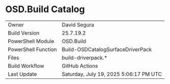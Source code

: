 ﻿# OSD.Build Catalog

| | |
|-|-|
| Owner | David Segura |
| Build Version | 25.7.19.2 |
| PowerShell Module | OSD.Build |
| PowerShell Function | Build-OSDCatalogSurfaceDriverPack |
| Files | build-driverpack.* |
| Build Workflow | GitHub Actions |
| Last Update | Saturday, July 19, 2025 5:06:17 PM UTC |
